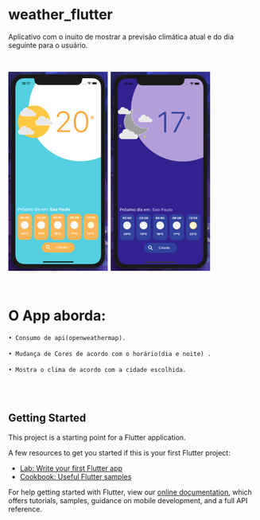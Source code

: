 # weather_flutter

Aplicativo com o inuito de mostrar a previsão climática atual e do dia seguinte para o usuário.


</br>

<img  width="200" height="400" src="assets/prints/print_2.png"><span style="padding-left:2px"></span>
<img  width="200" height="400" src="assets/prints/print_1.png"><span style="padding-left:2px"></span>

 
</br>

 # O App aborda:

    • Consumo de api(openweathermap).
  
    • Mudança de Cores de acordo com o horário(dia e noite) .
    
    • Mostra o clima de acordo com a cidade escolhida.
  
    
</br></br>

## Getting Started

This project is a starting point for a Flutter application.

A few resources to get you started if this is your first Flutter project:

- [Lab: Write your first Flutter app](https://flutter.dev/docs/get-started/codelab)
- [Cookbook: Useful Flutter samples](https://flutter.dev/docs/cookbook)

For help getting started with Flutter, view our
[online documentation](https://flutter.dev/docs), which offers tutorials,
samples, guidance on mobile development, and a full API reference.
